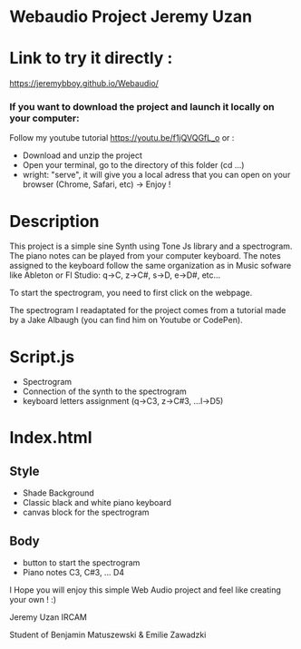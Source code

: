 # Webaudio Project Jeremy Uzan


# Link to try it directly : 
https://jeremybboy.github.io/Webaudio/

### If you want to download the project and launch it locally on your computer: 
Follow my youtube tutorial https://youtu.be/f1jQVQGfL_o or : 
- Download and unzip the project
- Open your terminal, go to the directory of this folder (cd ...)
- wright: "serve", it will give you a local adress that you can open on your browser (Chrome, Safari, etc) 
-> Enjoy ! 


# Description

This project is a simple sine Synth using Tone Js library and a spectrogram. The piano notes can be played from your computer keyboard. The notes assigned to the keyboard follow the same organization as in Music sofware like Ableton or Fl Studio: q->C, z->C#, s->D, e->D#, etc...

To start the spectrogram, you need to first click on the webpage. 

The spectrogram I readaptated for the project comes from a tutorial made by a Jake Albaugh (you can find him on Youtube or CodePen).

# Script.js
- Spectrogram
- Connection of the synth to the spectrogram 
- keyboard letters assignment (q->C3, z->C#3, ...l->D5)

# Index.html
## Style
- Shade Background
- Classic black and white piano keyboard
- canvas block for the spectrogram
## Body
- button to start the spectrogram 
- Piano notes C3, C#3, ... D4



I Hope you will enjoy this simple Web Audio project and feel like creating your own ! :) 


Jeremy Uzan 
IRCAM 

Student of Benjamin Matuszewski & Emilie Zawadzki
